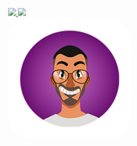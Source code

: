  
<div >
    <a href="https://github.com/MatheusEleodoro">
    <img height="180em" src="https://github-readme-stats.vercel.app/api?username=MatheusEleodoro&show_icons=true&theme=white&include_all_commits=true&count_private=true"/>
    <img height="180em" src="https://github-readme-stats.vercel.app/api/top-langs/?username=MatheusEleodoro&layout=compact&langs_count=7&theme=white"/>
    </a> 
  </div>
    
  <div> 
    <img alt="matheusicon" height="250" style="border-radius:50px;" src="https://github.com/MatheusEleodoro/packageIcon/blob/main/ic/ic_scope.png?width=676&height=676"/>
  </div>
